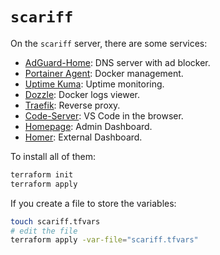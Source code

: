 # `scariff`

On the `scariff` server, there are some services:

+ [AdGuard-Home](https://adguard.com/en/adguard-home/overview.html): DNS server with ad blocker.
+ [Portainer Agent](https://www.portainer.io/): Docker management.
+ [Uptime Kuma](https://github.com/louislam/uptime-kuma): Uptime monitoring.
+ [Dozzle](https://dozzle.dev/): Docker logs viewer.
+ [Traefik](https://traefik.io/): Reverse proxy.
+ [Code-Server](https://github.com/coder/code-server): VS Code in the browser.
+ [Homepage](https://github.com/benphelps/homepage): Admin Dashboard.
+ [Homer](https://github.com/bastienwirtz/homer): External Dashboard.

To install all of them:

```bash
terraform init
terraform apply
```

If you create a file to store the variables:

```bash
touch scariff.tfvars
# edit the file
terraform apply -var-file="scariff.tfvars"
```
